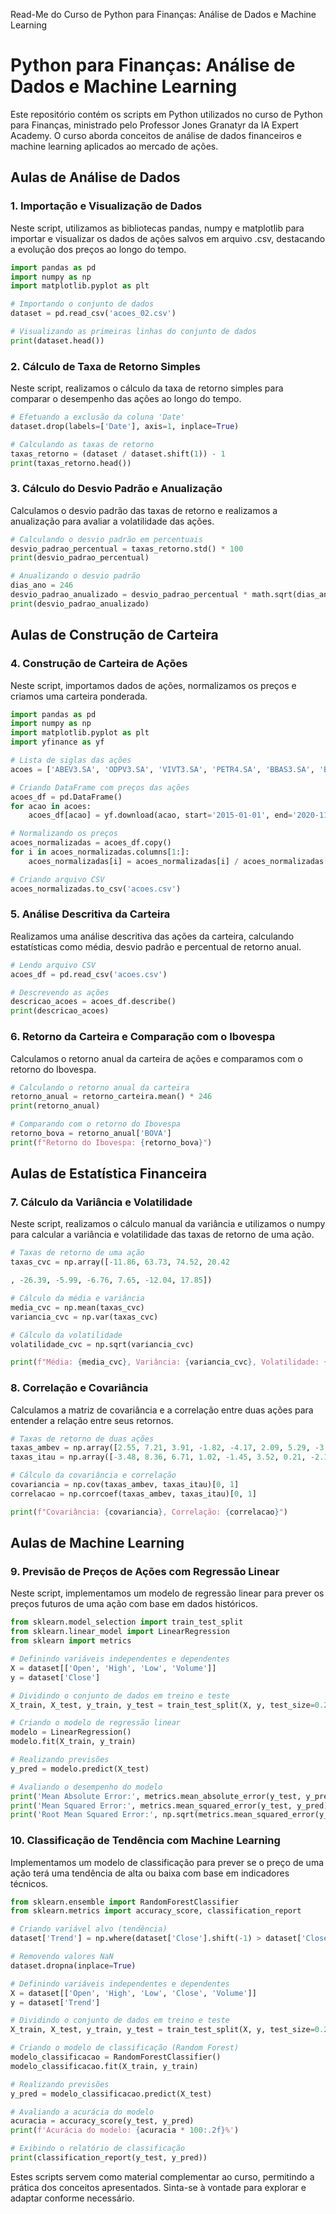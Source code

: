 Read-Me do Curso de Python para Finanças: Análise de Dados e Machine Learning

# Python para Finanças: Análise de Dados e Machine Learning

Este repositório contém os scripts em Python utilizados no curso de Python para Finanças, ministrado pelo Professor Jones Granatyr da IA Expert Academy. O curso aborda conceitos de análise de dados financeiros e machine learning aplicados ao mercado de ações.

## Aulas de Análise de Dados

### 1. Importação e Visualização de Dados
Neste script, utilizamos as bibliotecas pandas, numpy e matplotlib para importar e visualizar os dados de ações salvos em arquivo .csv, destacando a evolução dos preços ao longo do tempo.

```python
import pandas as pd
import numpy as np
import matplotlib.pyplot as plt

# Importando o conjunto de dados
dataset = pd.read_csv('acoes_02.csv')

# Visualizando as primeiras linhas do conjunto de dados
print(dataset.head())
```

### 2. Cálculo de Taxa de Retorno Simples
Neste script, realizamos o cálculo da taxa de retorno simples para comparar o desempenho das ações ao longo do tempo.

```python
# Efetuando a exclusão da coluna 'Date'
dataset.drop(labels=['Date'], axis=1, inplace=True)

# Calculando as taxas de retorno
taxas_retorno = (dataset / dataset.shift(1)) - 1
print(taxas_retorno.head())
```

### 3. Cálculo do Desvio Padrão e Anualização
Calculamos o desvio padrão das taxas de retorno e realizamos a anualização para avaliar a volatilidade das ações.

```python
# Calculando o desvio padrão em percentuais
desvio_padrao_percentual = taxas_retorno.std() * 100
print(desvio_padrao_percentual)

# Anualizando o desvio padrão
dias_ano = 246
desvio_padrao_anualizado = desvio_padrao_percentual * math.sqrt(dias_ano)
print(desvio_padrao_anualizado)
```

## Aulas de Construção de Carteira

### 4. Construção de Carteira de Ações
Neste script, importamos dados de ações, normalizamos os preços e criamos uma carteira ponderada.

```python
import pandas as pd
import numpy as np
import matplotlib.pyplot as plt
import yfinance as yf

# Lista de siglas das ações
acoes = ['ABEV3.SA', 'ODPV3.SA', 'VIVT3.SA', 'PETR4.SA', 'BBAS3.SA', 'BOVA11.SA']

# Criando DataFrame com preços das ações
acoes_df = pd.DataFrame()
for acao in acoes:
    acoes_df[acao] = yf.download(acao, start='2015-01-01', end='2020-11-04')['Close']

# Normalizando os preços
acoes_normalizadas = acoes_df.copy()
for i in acoes_normalizadas.columns[1:]:
    acoes_normalizadas[i] = acoes_normalizadas[i] / acoes_normalizadas[i][0]

# Criando arquivo CSV
acoes_normalizadas.to_csv('acoes.csv')
```

### 5. Análise Descritiva da Carteira
Realizamos uma análise descritiva das ações da carteira, calculando estatísticas como média, desvio padrão e percentual de retorno anual.

```python
# Lendo arquivo CSV
acoes_df = pd.read_csv('acoes.csv')

# Descrevendo as ações
descricao_acoes = acoes_df.describe()
print(descricao_acoes)
```

### 6. Retorno da Carteira e Comparação com o Ibovespa
Calculamos o retorno anual da carteira de ações e comparamos com o retorno do Ibovespa.

```python
# Calculando o retorno anual da carteira
retorno_anual = retorno_carteira.mean() * 246
print(retorno_anual)

# Comparando com o retorno do Ibovespa
retorno_bova = retorno_anual['BOVA']
print(f"Retorno do Ibovespa: {retorno_bova}")
```

## Aulas de Estatística Financeira

### 7. Cálculo da Variância e Volatilidade
Neste script, realizamos o cálculo manual da variância e utilizamos o numpy para calcular a variância e volatilidade das taxas de retorno de uma ação.

```python
# Taxas de retorno de uma ação
taxas_cvc = np.array([-11.86, 63.73, 74.52, 20.42

, -26.39, -5.99, -6.76, 7.65, -12.04, 17.85])

# Cálculo da média e variância
media_cvc = np.mean(taxas_cvc)
variancia_cvc = np.var(taxas_cvc)

# Cálculo da volatilidade
volatilidade_cvc = np.sqrt(variancia_cvc)

print(f"Média: {media_cvc}, Variância: {variancia_cvc}, Volatilidade: {volatilidade_cvc}")
```

### 8. Correlação e Covariância
Calculamos a matriz de covariância e a correlação entre duas ações para entender a relação entre seus retornos.

```python
# Taxas de retorno de duas ações
taxas_ambev = np.array([2.55, 7.21, 3.91, -1.82, -4.17, 2.09, 5.29, -3.33, -0.60, 1.50])
taxas_itau = np.array([-3.48, 8.36, 6.71, 1.02, -1.45, 3.52, 0.21, -2.15, 4.04, -0.56])

# Cálculo da covariância e correlação
covariancia = np.cov(taxas_ambev, taxas_itau)[0, 1]
correlacao = np.corrcoef(taxas_ambev, taxas_itau)[0, 1]

print(f"Covariância: {covariancia}, Correlação: {correlacao}")
```

## Aulas de Machine Learning

### 9. Previsão de Preços de Ações com Regressão Linear
Neste script, implementamos um modelo de regressão linear para prever os preços futuros de uma ação com base em dados históricos.

```python
from sklearn.model_selection import train_test_split
from sklearn.linear_model import LinearRegression
from sklearn import metrics

# Definindo variáveis independentes e dependentes
X = dataset[['Open', 'High', 'Low', 'Volume']]
y = dataset['Close']

# Dividindo o conjunto de dados em treino e teste
X_train, X_test, y_train, y_test = train_test_split(X, y, test_size=0.2, random_state=0)

# Criando o modelo de regressão linear
modelo = LinearRegression()
modelo.fit(X_train, y_train)

# Realizando previsões
y_pred = modelo.predict(X_test)

# Avaliando o desempenho do modelo
print('Mean Absolute Error:', metrics.mean_absolute_error(y_test, y_pred))
print('Mean Squared Error:', metrics.mean_squared_error(y_test, y_pred))
print('Root Mean Squared Error:', np.sqrt(metrics.mean_squared_error(y_test, y_pred)))
```

### 10. Classificação de Tendência com Machine Learning
Implementamos um modelo de classificação para prever se o preço de uma ação terá uma tendência de alta ou baixa com base em indicadores técnicos.

```python
from sklearn.ensemble import RandomForestClassifier
from sklearn.metrics import accuracy_score, classification_report

# Criando variável alvo (tendência)
dataset['Trend'] = np.where(dataset['Close'].shift(-1) > dataset['Close'], 1, 0)

# Removendo valores NaN
dataset.dropna(inplace=True)

# Definindo variáveis independentes e dependentes
X = dataset[['Open', 'High', 'Low', 'Close', 'Volume']]
y = dataset['Trend']

# Dividindo o conjunto de dados em treino e teste
X_train, X_test, y_train, y_test = train_test_split(X, y, test_size=0.2, random_state=0)

# Criando o modelo de classificação (Random Forest)
modelo_classificacao = RandomForestClassifier()
modelo_classificacao.fit(X_train, y_train)

# Realizando previsões
y_pred = modelo_classificacao.predict(X_test)

# Avaliando a acurácia do modelo
acuracia = accuracy_score(y_test, y_pred)
print(f'Acurácia do modelo: {acuracia * 100:.2f}%')

# Exibindo o relatório de classificação
print(classification_report(y_test, y_pred))
```

Estes scripts servem como material complementar ao curso, permitindo a prática dos conceitos apresentados. Sinta-se à vontade para explorar e adaptar conforme necessário. 

